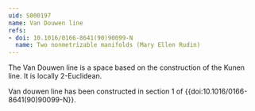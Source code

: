 ```yaml
---
uid: S000197
name: Van Douwen line
refs:
- doi: 10.1016/0166-8641(90)90099-N
  name: Two nonmetrizable manifolds (Mary Ellen Rudin)
---
```


The Van Douwen line is a space based on the construction of the Kunen line. It is locally $2$-Euclidean.

Van douwen line has been constructed in section 1 of {{doi:10.1016/0166-8641(90)90099-N}}. 
